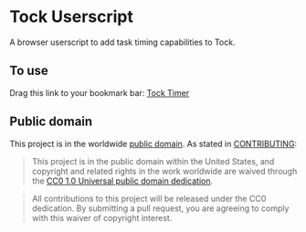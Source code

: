# Tock Userscript

A browser userscript to add task timing capabilities to Tock.

## To use

Drag this link to your bookmark bar: [Tock Timer](tock-play.min.js)

## Public domain

This project is in the worldwide [public domain](LICENSE.md).   As stated in [CONTRIBUTING](CONTRIBUTING.md):

> This project is in the public domain within   the United States, and copyright and related rights in the work worldwide are waived through   the [CC0 1.0 Universal public domain dedication](https://creativecommons.org/publicdomain/zero/1.0/).  

> All contributions to this project will be released under the CC0 dedication. By submitting a   pull request, you are agreeing to comply with this waiver of copyright interest.
